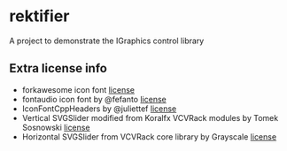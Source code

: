 # rektifier
A project to demonstrate the IGraphics control library

## Extra license info

- forkawesome icon font [license](https://forkaweso.me/Fork-Awesome/license/)
- fontaudio icon font by @fefanto [license](https://github.com/fefanto/fontaudio/blob/master/README.md#license)
- IconFontCppHeaders by @juliettef [license](https://github.com/juliettef/IconFontCppHeaders/blob/master/licence.txt)
- Vertical SVGSlider modified from Koralfx VCVRack modules by Tomek Sosnowski [license](https://github.com/koralfx/Koralfx-Modules/blob/master/LICENSE.txt)
- Horizontal SVGSlider from VCVRack core library by Grayscale [license](https://github.com/VCVRack/Rack/blob/v1/include/componentlibrary.hpp)